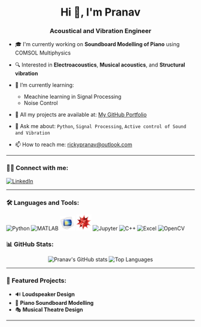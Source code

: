 <h1 align="center">Hi 👋, I'm Pranav</h1>
<h3 align="center">Acoustical and Vibration Engineer</h3>

- 🎓 I'm currently working on **Soundboard Modelling of Piano** using COMSOL Multiphysics 
- 🔍 Interested in **Electroacoustics**, **Musical acoustics**, and **Structural vibration**
- 🌱 I’m currently learning:  
  - Meachine learning in Signal Processing  
  - Noise Control  
- 📂 All my projects are available at: [My GitHub Portfolio](https://pranavduraivel.github.io)

- 💬 Ask me about: `Python`, `Signal Processing`, `Active control of Sound and Vibration`
- 📫 How to reach me: rickypranav@outlook.com

---

### 🧑‍💻 Connect with me:
<p align="left">
  <a href="https://www.linkedin.com/in/pranavduraivel" target="_blank">
    <img src="https://cdn.jsdelivr.net/gh/devicons/devicon/icons/linkedin/linkedin-original.svg" alt="LinkedIn" width="35" />
  </a>
</p>

---

### 🛠️ Languages and Tools:
<p align="left">
  <img src="https://cdn.jsdelivr.net/gh/devicons/devicon/icons/python/python-original.svg" width="40" alt="Python"/>
  <img src="https://upload.wikimedia.org/wikipedia/commons/2/21/Matlab_Logo.png" width="40" alt="MATLAB"/>
  <img src="assets/comsol.png" width="40" alt="COMSOL"/>
  <img src="assets/mathematica.png" width="40" alt="Mathematica"/>
  <img src="https://cdn.jsdelivr.net/gh/devicons/devicon/icons/jupyter/jupyter-original.svg" width="40" alt="Jupyter"/>
  <img src="https://cdn.jsdelivr.net/gh/devicons/devicon/icons/cplusplus/cplusplus-original.svg" width="40" alt="C++"/>
  <img src="https://img.icons8.com/color/48/000000/microsoft-excel-2019.png" width="40" alt="Excel"/>
  <img src="https://cdn.jsdelivr.net/gh/devicons/devicon/icons/opencv/opencv-original.svg" width="40" alt="OpenCV"/>
</p>


### 📊 GitHub Stats:
<p align="center">
  <img src="https://github-readme-stats.vercel.app/api?username=PranavDuraivel&show_icons=true&theme=github_dark" alt="Pranav's GitHub stats"/>
  <img src="https://github-readme-stats.vercel.app/api/top-langs/?username=PranavDuraivel&layout=compact&theme=github_dark" alt="Top Languages"/>
</p>

---

### 📌 Featured Projects:

- 🔊 **Loudspeaker Design**
- 🎹 **Piano Soundboard Modelling**
- 🎭 **Musical Theatre Design**

---

<!-- Hidden comment for future edits -->
